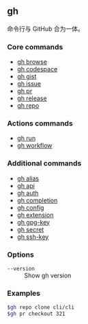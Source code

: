## gh

命令行与 GitHub 合为一体。

### Core commands

- [gh browse](./gh_browse.zh.md)
- [gh codespace](./gh_codespace.zh.md)
- [gh gist](./gh_gist.zh.md)
- [gh issue](./gh_issue.zh.md)
- [gh pr](./gh_pr.zh.md)
- [gh release](./gh_release.zh.md)
- [gh repo](./gh_repo.zh.md)

### Actions commands

- [gh run](./gh_run.zh.md)
- [gh workflow](./gh_workflow.zh.md)

### Additional commands

- [gh alias](./gh_alias.zh.md)
- [gh api](./gh_api.zh.md)
- [gh auth](./gh_auth.zh.md)
- [gh completion](./gh_completion.zh.md)
- [gh config](./gh_config.zh.md)
- [gh extension](./gh_extension.zh.md)
- [gh gpg-key](./gh_gpg-key.zh.md)
- [gh secret](./gh_secret.zh.md)
- [gh ssh-key](./gh_ssh-key.zh.md)

### Options

<dl class="flags">
	<dt><code>--version</code></dt>
	<dd>Show gh version</dd>
</dl>

### Examples

```bash
$gh repo clone cli/cli
$gh pr checkout 321
```
